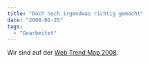 ```yaml
---
title: "Doch noch irgendwas richtig gemacht"
date: "2008-01-25"
tags:
  - "Gearbeitet"
---
```


Wir sind auf der [Web Trend Map 2008](http://www.informationarchitects.jp/web-trend-map-2008-beta).
